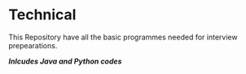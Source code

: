 # Technical

This Repository have all the basic programmes needed for interview prepearations.

***Inlcudes Java and Python codes***
